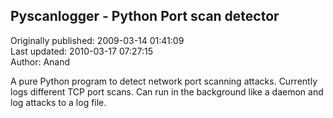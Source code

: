 ## Pyscanlogger - Python Port scan detector  
Originally published: 2009-03-14 01:41:09  
Last updated: 2010-03-17 07:27:15  
Author: Anand   
  
A pure Python program to detect network port scanning attacks. Currently logs different TCP port scans. Can run in the background like a daemon and log attacks to a log file.